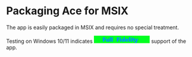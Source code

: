 # Packaging Ace for MSIX

The app is easily packaged in MSIX and requires no special treatment.

Testing on Windows 10/11 indicates [<img src="/media/CatFullFidelity.png" alt="Full Fidelity" />](/media/CatFullFidelity.png) support of the app.